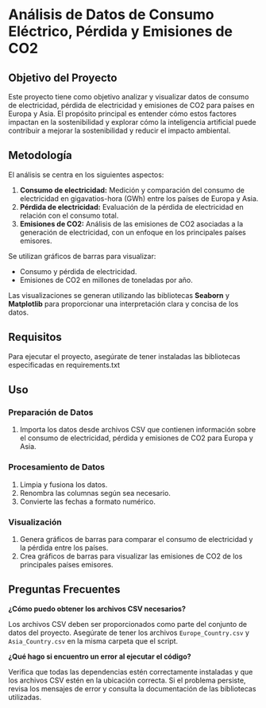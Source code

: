 # Análisis de Datos de Consumo Eléctrico, Pérdida y Emisiones de CO2

## Objetivo del Proyecto

Este proyecto tiene como objetivo analizar y visualizar datos de consumo de electricidad, pérdida de electricidad y emisiones de CO2 para países en Europa y Asia. El propósito principal es entender cómo estos factores impactan en la sostenibilidad y explorar cómo la inteligencia artificial puede contribuir a mejorar la sostenibilidad y reducir el impacto ambiental.

## Metodología

El análisis se centra en los siguientes aspectos:

1. **Consumo de electricidad:** Medición y comparación del consumo de electricidad en gigavatios-hora (GWh) entre los países de Europa y Asia.
2. **Pérdida de electricidad:** Evaluación de la pérdida de electricidad en relación con el consumo total.
3. **Emisiones de CO2:** Análisis de las emisiones de CO2 asociadas a la generación de electricidad, con un enfoque en los principales países emisores.

Se utilizan gráficos de barras para visualizar:

- Consumo y pérdida de electricidad.
- Emisiones de CO2 en millones de toneladas por año.

Las visualizaciones se generan utilizando las bibliotecas **Seaborn** y **Matplotlib** para proporcionar una interpretación clara y concisa de los datos.

## Requisitos

Para ejecutar el proyecto, asegúrate de tener instaladas las bibliotecas especificadas en requirements.txt

## Uso

### Preparación de Datos

1. Importa los datos desde archivos CSV que contienen información sobre el consumo de electricidad, pérdida y emisiones de CO2 para Europa y Asia.

### Procesamiento de Datos

1. Limpia y fusiona los datos.
2. Renombra las columnas según sea necesario.
3. Convierte las fechas a formato numérico.

### Visualización

1. Genera gráficos de barras para comparar el consumo de electricidad y la pérdida entre los países.
2. Crea gráficos de barras para visualizar las emisiones de CO2 de los principales países emisores.

## Preguntas Frecuentes

**¿Cómo puedo obtener los archivos CSV necesarios?**

Los archivos CSV deben ser proporcionados como parte del conjunto de datos del proyecto. Asegúrate de tener los archivos `Europe_Country.csv` y `Asia_Country.csv` en la misma carpeta que el script.

**¿Qué hago si encuentro un error al ejecutar el código?**

Verifica que todas las dependencias estén correctamente instaladas y que los archivos CSV estén en la ubicación correcta. Si el problema persiste, revisa los mensajes de error y consulta la documentación de las bibliotecas utilizadas.




